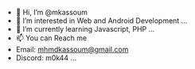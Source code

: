 - 👋 Hi, I’m @mkassoum
- 👀 I’m interested in Web and Android Development ...
- 🌱 I’m currently learning Javascript, PHP ...
- 📫 You can Reach me 
- Email: mhmdkassoum@gmail.com
- Discord: m0k44
 ...

<!---
mkassoum/mkassoum is a ✨ special ✨ repository because its `README.md` (this file) appears on your GitHub profile.
You can click the Preview link to take a look at your changes.
--->
